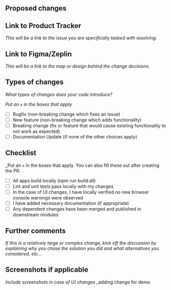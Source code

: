 ## Proposed changes


## Link to Product Tracker
*This will be a link to the issue you are specifically tasked with resolving.*

## Link to Figma/Zeplin

*This will be a link to the map or design behind the change decisions.*

## Types of changes

*What types of changes does your code introduce?*

_Put an `x` in the boxes that apply_

- [ ] Bugfix (non-breaking change which fixes an issue)
- [ ] New feature (non-breaking change which adds functionality)
- [ ] Breaking change (fix or feature that would cause existing functionality to not work as expected)
- [ ] Documentation Update (if none of the other choices apply)

## Checklist

_Put an `x` in the boxes that apply. You can also fill these out after creating the PR.

- [ ] All apps build locally (npm run build:all)
- [ ] Lint and unit tests pass locally with my changes
- [ ] In the case of UI changes, I have locally verified no new browser console warnings were observed
- [ ] I have added necessary documentation (if appropriate)
- [ ] Any dependent changes have been merged and published in downstream modules

## Further comments

*If this is a relatively large or complex change, kick off the discussion by explaining why you chose the solution you did and what alternatives you considered, etc...*

## Screenshots if applicable

*Include screenshots in case of UI changes*
_adding change for demo
